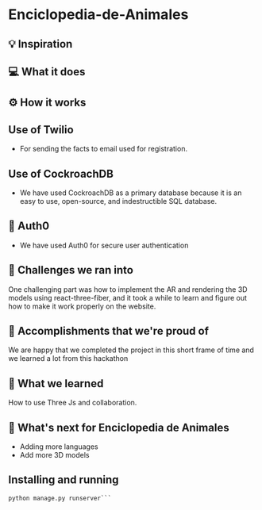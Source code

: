 # Enciclopedia-de-Animales

## 💡 Inspiration

## 💻 What it does

## ⚙️ How it works

## Use of Twilio

- For sending the facts to email used for registration.

## Use of CockroachDB

- We have used CockroachDB as a primary database because it is an easy to use, open-source, and indestructible SQL database.

## 🔑 Auth0

- We have used Auth0 for secure user authentication

## 🧠 Challenges we ran into

One challenging part was how to implement the AR and rendering the 3D models using react-three-fiber, and it took a while to learn and figure out how to make it work properly on the website.

## 🏅 Accomplishments that we're proud of

We are happy that we completed the project in this short frame of time and we learned a lot from this hackathon

## 📖 What we learned

How to use Three Js and collaboration.

## 🚀 What's next for Enciclopedia de Animales

- Adding more languages
- Add more 3D models

## Installing and running

````pip install -r requirements.txt
python manage.py runserver```
````
